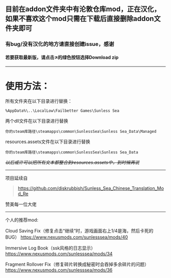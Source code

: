 ## 目前在addon文件夹中有沦敦仓库mod，正在汉化，如果不喜欢这个mod只需在下载后直接删除addon文件夹即可
### 有bug/没有汉化的地方请直接创建issue，感谢
#### 若要获取最新版，请点击↗的绿色按钮选择Download zip

***
# 使用方法：

所有文件夹在以下目录进行替换：
```
%AppData%\..\LocalLow\Failbetter Games\Sunless Sea
```


两个dll文件在以下目录进行替换
```
你的steam库路径\steamapps\common\SunlessSea\Sunless Sea_Data\Managed
```
resources.assets文件在以下目录进行替换
```
你的steam库路径\steamapps\common\SunlessSea\Sunless Sea_Data
```

~~*以后或许可以把所有文本都整合到resources.assets中，到时候再说*~~
***
项目延续自

>https://github.com/diskrubbish/Sunless_Sea_Chinese_Translation_Mod_Re

赞美每一位大佬

***
个人的推荐mod:

Cloud Saving Fix（修复点击“继续”时，游戏画面右上1/4是海，然后卡死的BUG）
https://www.nexusmods.com/sunlesssea/mods/40

Immersive Log Book（ssk风格的日志显示）
https://www.nexusmods.com/sunlesssea/mods/34

Fragment Rollover Fix（修复碎片转换成秘密时会吞掉多余碎片的问题）
https://www.nexusmods.com/sunlesssea/mods/36
